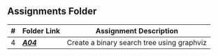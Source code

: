 ##  Assignments Folder

|   #   | Folder Link | Assignment Description |
| :---: | ----------- | ---------------------- |
|   4   | ***<a href="https://github.com/AlexiaDucreay/4883-Software-Tools-Ducreay/tree/main/Assignments/Assignment%204">A04</a>***  |  Create a binary search tree using graphviz                      |

